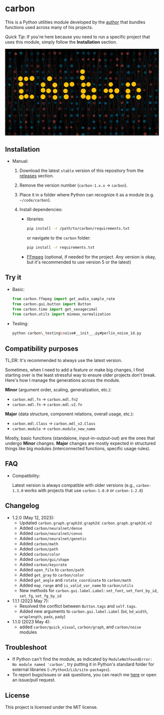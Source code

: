 # carbon

This is a Python utilities module developed by the [author](https://nvfp.github.io) that bundles functions used across many of his projects.

*Quick Tip*: If you're here because you need to run a specific project that uses this module, simply follow the **Installation** section.

![carbon's banner](_archive/20230515-banner-640.jpg)


## Installation

- Manual:

    1. Download the latest `stable` version of this repository from the [releases](https://github.com/nvfp/carbon/releases) section.
    2. Remove the version number (`carbon-1.x.x` -> `carbon`).
    3. Place it in a folder where Python can recognize it as a module (e.g. `~/code/carbon`).
    4. Install dependencies:

        - libraries:

            ```sh
            pip install -r /path/to/carbon/requirements.txt
            ```

            or navigate to the `carbon` folder:

            ```sh
            pip install -r requirements.txt
            ```
        - [FFmpeg](https://ffmpeg.org/download.html) (optional, if needed for the project. Any version is okay, but it's recommended to use version 5 or the latest)


## Try it

- Basic:

    ```python
    from carbon.ffmpeg import get_audio_sample_rate
    from carbon.gui.button import Button
    from carbon.time import get_sexagecimal
    from carbon.utils import minmax_normalization
    ```
- Testing:
    ```sh
    python carbon\_testing\noise#__init__.py#perlin_noise_1d.py
    ```


## Compatibility purposes

TL;DR: It's recommended to always use the latest version.

Sometimes, when I need to add a feature or make big changes, I find starting over is the least stressful way to ensure older projects don't break. Here's how I manage the generations across the module.

**Minor** (argument order, scaling, generalization, etc.):
- `carbon.mdl.fn` -> `carbon.mdl.fn2`
- `carbon.mdl.fn` -> `carbon.mdl.v2.fn`

**Major** (data structure, component relations, overall usage, etc.):
- `carbon.mdl.Class` -> `carbon.mdl_v2.Class`
- `carbon.module` -> `carbon.module_new_name`

Mostly, basic functions (standalone, input-in-output-out) are the ones that undergo **Minor** changes. **Major** changes are mostly expected in structured things like big modules (interconnected functions, specific usage rules).


## FAQ

- Compatibility:

    Latest version is always compatible with older versions (e.g., `carbon-1.3.0` works with projects that use `carbon-1.0.0` or `carbon-1.2.0`)


## Changelog

- 1.2.0 (May 12, 2023):
    - Updated `carbon.graph.graph2d.graph2d`: `carbon.graph.graph2d.v2`
    - Added `carbon/neuralnet/dense`
    - Added `carbon/neuralnet/convo`
    - Added `carbon/neuralnet/genetic`
    - Added `carbon/math`
    - Added `carbon/path`
    - Added `carbon/color`
    - Added `carbon/gui/shape`
    - Added `carbon/keycrate`
    - Added `open_file` to `carbon/path`
    - Added `get_gray` to `carbon/color`
    - Added `get_angle` and `rotate_coordinate` to `carbon/math`
    - Added `map_range` and `is_valid_var_name` to `carbon/utils`
    - New methods for `carbon.gui.label.Label`: `set_font`, `set_font_by_id`, `set_fg`, `set_fg_by_id`
- 1.1.1 (2023 May 7):
    - Resolved the conflict between `Button.tags` and `self.tags`.
    - Added new arguments to `carbon.gui.label.Label` (`bd`, `bd_width`, `wraplength`, `padx`, `pady`)
- 1.1.0 (2023 May 4):
    - added `carbon/quick_visual`, `carbon/graph`, and `carbon/noise` modules


## Troubleshoot

- If Python can't find the module, as indicated by `ModuleNotFoundError: No module named 'carbon'`, try putting it in Python's standard folder for external libraries (`~/Python3/Lib/site-packages`).
- To report bugs/issues or ask questions, you can reach me [here](https://nvfp.github.io/contact) or open an issue/pull request.


## License

This project is licensed under the MIT license.